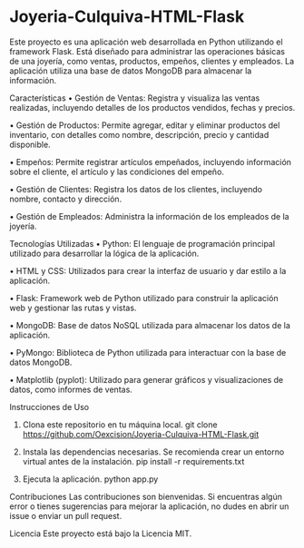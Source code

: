 # Joyeria-Culquiva-HTML-Flask
Este proyecto es una aplicación web desarrollada en Python utilizando el framework Flask. Está diseñado para administrar las operaciones básicas de una joyería, 
como ventas, productos, empeños, clientes y empleados. La aplicación utiliza una base de datos MongoDB para almacenar la información.

Características
 • Gestión de Ventas: Registra y visualiza las ventas realizadas, incluyendo detalles de los productos vendidos, fechas y precios.

 • Gestión de Productos: Permite agregar, editar y eliminar productos del inventario, con detalles como nombre, descripción, precio y cantidad disponible.

 • Empeños: Permite registrar artículos empeñados, incluyendo información sobre el cliente, el artículo y las condiciones del empeño.

 • Gestión de Clientes: Registra los datos de los clientes, incluyendo nombre, contacto y dirección.

 • Gestión de Empleados: Administra la información de los empleados de la joyería.

Tecnologías Utilizadas
 • Python: El lenguaje de programación principal utilizado para desarrollar la lógica de la aplicación.

 • HTML y CSS: Utilizados para crear la interfaz de usuario y dar estilo a la aplicación.

 • Flask: Framework web de Python utilizado para construir la aplicación web y gestionar las rutas y vistas.

 • MongoDB: Base de datos NoSQL utilizada para almacenar los datos de la aplicación.

 • PyMongo: Biblioteca de Python utilizada para interactuar con la base de datos MongoDB.

 • Matplotlib (pyplot): Utilizado para generar gráficos y visualizaciones de datos, como informes de ventas.

Instrucciones de Uso
1. Clona este repositorio en tu máquina local.
  git clone https://github.com/Oexcision/Joyeria-Culquiva-HTML-Flask.git

2. Instala las dependencias necesarias. Se recomienda crear un entorno virtual antes de la instalación.
   pip install -r requirements.txt

3. Ejecuta la aplicación.
   python app.py

Contribuciones
Las contribuciones son bienvenidas. Si encuentras algún error o tienes sugerencias para mejorar la aplicación, no dudes en abrir un issue o enviar un pull request.

Licencia
Este proyecto está bajo la Licencia MIT.
